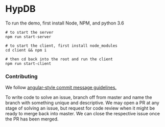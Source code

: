 # HypDB
To run the demo, first install Node, NPM, and python 3.6
```
# to start the server
npm run start-server

# to start the client, first install node_modules
cd client && npm i

# then cd back into the root and run the client
npm run start-client
```

### Contributing
We follow [angular-style commit message guidelines.](https://github.com/angular/angular/blob/master/CONTRIBUTING.md#commit)

To write code to solve an issue, branch off from master and name the branch with something unique and descriptive. We may open a PR at any stage of solving an issue, but request for code review when it might be ready to merge back into master. We can close the respective issue once the PR has been merged.
